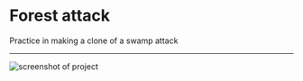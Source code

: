 # Forest attack
Practice in making a clone of a swamp attack
***
![screenshot of project](https://i.ibb.co/tPVQSNx/Forest-attack.png)
